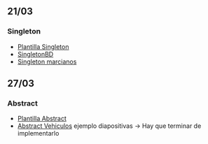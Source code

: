 ## 21/03
### Singleton
- [Plantilla Singleton](Singleton/src/singleton)
- [SingletonBD](Singleton_BD/src/singleton_bd)
- [Singleton marcianos](SingletonMarcianos/src/singletonmarcianos)

## 27/03
### Abstract
- [Plantilla Abstract](AbstractFactoryPlantilla/src)
- [Abstract Vehiculos](AbstractFactoryVehiculos) ejemplo diapositivas -> Hay que terminar de implementarlo
